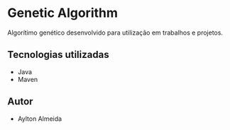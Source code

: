 # Genetic Algorithm
Algorítimo genético desenvolvido para utilização em trabalhos e projetos.

## Tecnologias utilizadas

* Java
* Maven

## Autor

* Aylton Almeida